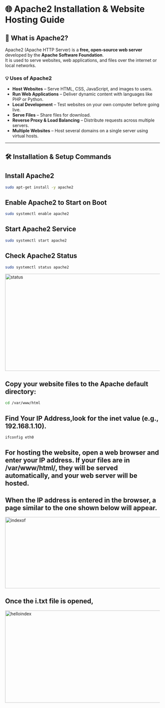 # 🌐 Apache2 Installation & Website Hosting Guide

## 📖 What is Apache2?
Apache2 (Apache HTTP Server) is a **free, open-source web server** developed by the **Apache Software Foundation**.  
It is used to serve websites, web applications, and files over the internet or local networks.

### 💡 Uses of Apache2
- **Host Websites** – Serve HTML, CSS, JavaScript, and images to users.
- **Run Web Applications** – Deliver dynamic content with languages like PHP or Python.
- **Local Development** – Test websites on your own computer before going live.
- **Serve Files** – Share files for download.
- **Reverse Proxy & Load Balancing** – Distribute requests across multiple servers.
- **Multiple Websites** – Host several domains on a single server using virtual hosts.

---

## 🛠 Installation & Setup Commands

## Install Apache2
```bash
sudo apt-get install -y apache2
```
## Enable Apache2 to Start on Boot
```bash
sudo systemctl enable apache2
```
## Start Apache2 Service
```bash
sudo systemctl start apache2
```
## Check Apache2 Status
 ```bash
sudo systemctl status apache2
```
<img width="751" height="316" alt="status" src="https://github.com/user-attachments/assets/b65f239a-e45b-4349-ad09-f2f3c1e5b068" />

## Copy your website files to the Apache default directory:
 ```bash
cd /var/www/html
```
## Find Your IP Address,look for the inet value (e.g., 192.168.1.10).
```bash
ifconfig eth0
```
## For hosting the website, open a web browser and enter your IP address. If your files are in /var/www/html/, they will be served automatically, and your web server will be hosted.
## When the IP address is entered in the browser, a page similar to the one shown below will appear.

<img width="567" height="232" alt="indexof" src="https://github.com/user-attachments/assets/9f922003-ba3a-46da-922c-799d8903e0e4" />

## Once the i.txt file is opened,
<img width="528" height="300" alt="helloindex" src="https://github.com/user-attachments/assets/1b13ebb8-9ee6-4a78-bcc3-08f79d348ba8" />
